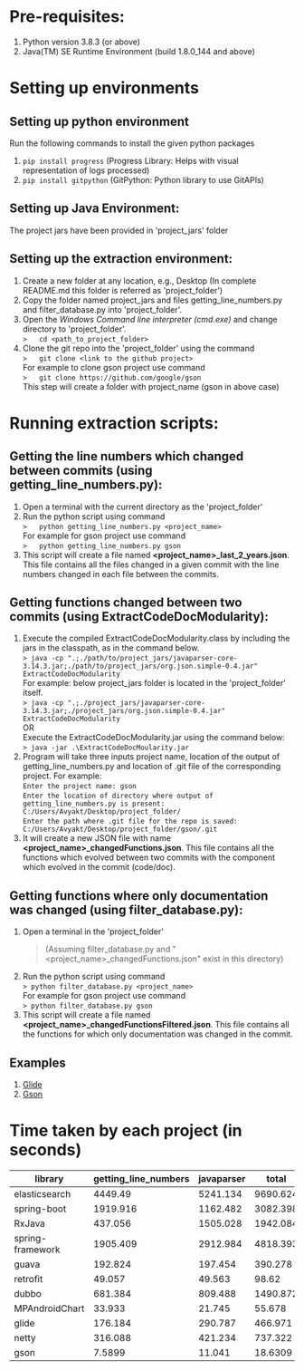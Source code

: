 # Pre-requisites:       
1.  Python version 3.8.3 (or above)       
2.  Java(TM) SE Runtime Environment (build 1.8.0_144 and above)        

# Setting up environments       

## Setting up python environment       
Run the following commands to install the given python packages       
1.  `pip install progress` (Progress Library: Helps with visual representation of logs processed)       
2.  `pip install gitpython` (GitPython: Python library to use GitAPIs)              

## Setting up Java Environment:       
The project jars have been provided in 'project_jars' folder       

## Setting up the extraction environment:       
1.  Create a new folder at any location, e.g., Desktop (In complete README.md this folder is referred as 'project_folder')       
2.  Copy the folder named project_jars and files getting_line_numbers.py and filter_database.py into 'project_folder'.
3.  Open the _Windows Command line interpreter (cmd.exe)_ and change directory to 'project_folder'.        
    `>   cd <path_to_project_folder>`        
4.  Clone the git repo into the 'project_folder' using the command       
    `>   git clone <link to the github project>`        
    For example to clone gson project use command       
    `>   git clone https://github.com/google/gson`       
    This step will create a folder with project_name (gson in above case)       

# Running extraction scripts:       

## Getting the line numbers which changed between commits (using getting_line_numbers.py):       
1.  Open a terminal with the current directory as the 'project_folder'       
2.  Run the python script using command       
    `>   python getting_line_numbers.py <project_name>`       
    For example for gson project use command           
    `>   python getting_line_numbers.py gson`        
3.  This script will create a file named **<project_name>_last_2_years.json**. This file contains all the files changed in a given commit with the line numbers changed in each file between the commits.

## Getting functions changed between two commits (using ExtractCodeDocModularity):       
1.  Execute the compiled ExtractCodeDocModularity.class by including the jars in the classpath, as in the command below.       
    `> java -cp ".;./path/to/project_jars/javaparser-core-3.14.3.jar;./path/to/project_jars/org.json.simple-0.4.jar" ExtractCodeDocModularity`         
    For example: below project_jars folder is located in the 'project_folder' itself.       
    `> java -cp ".;./project_jars/javaparser-core-3.14.3.jar;./project_jars/org.json.simple-0.4.jar" ExtractCodeDocModularity`       
    OR       
    Execute the ExtractCodeDocModularity.jar using the command below:       
    `> java -jar .\ExtractCodeDocMoularity.jar`       
2.  Program will take three inputs project name, location of the output of getting_line_numbers.py and location of .git file of the corresponding project. For example:        
    `Enter the project name: gson`                     
    `Enter the location of directory where output of getting_line_numbers.py is present: C:/Users/Avyakt/Desktop/project_folder/`             
    `Enter the path where .git file for the repo is saved: C:/Users/Avyakt/Desktop/project_folder/gson/.git`        
3.  It will create a new JSON file with name **<project_name>_changedFunctions.json**. This file contains all the functions which evolved between two commits with the component which evolved in the commit (code/doc).        

## Getting functions where only documentation was changed (using filter_database.py):       
1.  Open a terminal in the 'project_folder'        
    >(Assuming filter_database.py and "<project_name>_changedFunctions.json" exist in this directory)       
2.  Run the python script using command       
    `> python filter_database.py <project_name>`  
    For example for gson project use command           
    `> python filter_database.py gson`    
3.  This script will create a file named **<project_name>_changedFunctionsFiltered.json**. This file contains all the functions for which only documentation was changed in the commit.       

## Examples        
 1. [Glide](https://github.com/pag-iiitd/DocDependency/tree/master/scripts/RQ2_exmples/glide_examples)
 2. [Gson](https://github.com/pag-iiitd/DocDependency/tree/master/scripts/RQ2_exmples/gson_examples)

# Time taken by each project (in seconds)
|library  |getting_line_numbers|javaparser | total
|--|--|--|--
|elasticsearch|4449.49|5241.134|9690.624
|spring-boot|1919.916|1162.482|3082.398
|RxJava|437.056|1505.028|1942.084
|spring-framework|1905.409|2912.984|4818.393
|guava|192.824|197.454|390.278
|retrofit|49.057|49.563|98.62
|dubbo|681.384|809.488|1490.872
|MPAndroidChart|33.933|21.745|55.678
|glide|176.184|290.787|466.971
|netty|316.088|421.234|737.322
|gson|7.5899|11.041|18.6309
